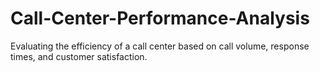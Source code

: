 # Call-Center-Performance-Analysis
Evaluating the efficiency of a call center based on call volume, response times, and customer satisfaction.
